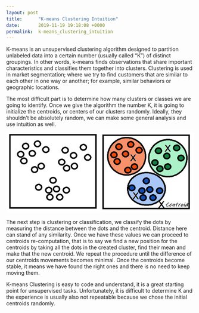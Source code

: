 ```yaml
---
layout: post
title:      "K-means Clustering Intuition"
date:       2019-11-19 19:18:08 +0000
permalink:  k-means_clustering_intuition
---
```



K-means is an unsupervised clustering algorithm designed to partition unlabeled data into a certain number (usually called “K”) of distinct groupings. In other words, k-means finds observations that share important characteristics and classifies them together into clusters. Clustering is used in market segmentation; where we try to find customers that are similar to each other in one way or another; for example, similar behaviors or geographic locations.

The most difficult part is to determine how many clusters or classes we are going to identify. Once we give the algorithm the number K, it is going to initialize the centroids, or centers of our clusters randomly. Ideally, they shouldn’t be absolutely random, we can make some general analysis and use intuition as well. 

![](img/64.png)

The next step is clustering or classification, we classify the dots by measuring the distance between the dots and the centroid. Distance here can stand of any similarity. Once we have these values we can proceed to centroids re-computation, that is to say we find a new position for the centroids by taking all the dots in the created cluster, find their mean and make that the new centroid.  We repeat the procedure until the difference of our centroids movements becomes minimal. Once the centroids become stable, it means we have found the right ones and there is no need to keep moving them. 

K-means Clustering is easy to code and understand, it is a great starting point for unsupervised tasks. Unfortunately, it is difficult to determine K and the experience is usually also not repeatable because we chose the initial centroids randomly. 


